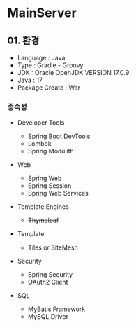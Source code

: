 # MainServer

## 01. 환경

* Language : Java
* Type : Gradle - Groovy
* JDK : Oracle OpenJDK VERSION 17.0.9
* Java : 17
* Package Create : War

### 종속성

* Developer Tools
  - Spring Boot DevTools
  - Lombok
  - Spring Modulith

* Web
  - Spring Web
  - Spring Session
  - Spring Web Services

* Template Engines
  - ~~Thymeleaf~~

* Template
  - Tiles or SiteMesh

* Security
  - Spring Security
  - OAuth2 Client

* SQL
  - MyBatis Framework
  - MySQL Driver
